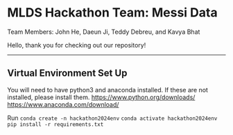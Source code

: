 # MLDS Hackathon Team: Messi Data

Team Members: John He, Daeun Ji, Teddy Debreu, and Kavya Bhat

Hello, thank you for checking out our repository!

---
## Virtual Environment Set Up
You will need to have python3 and anaconda installed. If these are not installed, please install them.
https://www.python.org/downloads/
https://www.anaconda.com/download/

Run
`conda create -n hackathon2024env`
`conda activate hackathon2024env`
`pip install -r requirements.txt`
